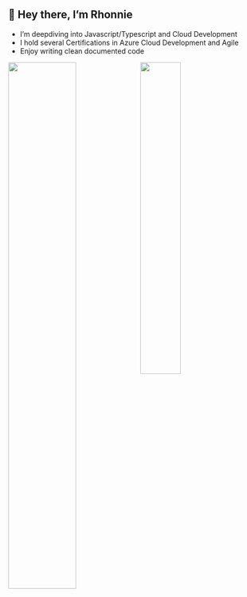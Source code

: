 ## 👋 Hey there, I’m Rhonnie
- I’m deepdiving into Javascript/Typescript and Cloud Development
- I hold several Certifications in Azure Cloud Development and Agile 
- Enjoy writing clean documented code 

<img align='left' width='52%' src="https://github-readme-stats.vercel.app/api?username=rhonnieal&hide=stars,issues&show_icons=true&theme=buefy" />

<img align='left' width='40%' src="https://github-readme-stats.vercel.app/api/top-langs/?username=rhonnieal&layout=compact" />
